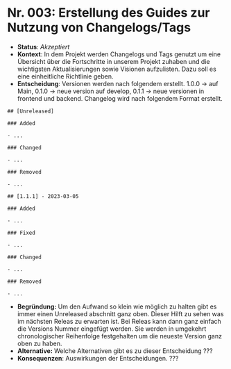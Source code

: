 # Nr. 003: Erstellung des Guides zur Nutzung von Changelogs/Tags

* **Status**: _Akzeptiert_
* **Kontext**: In dem Projekt werden Changelogs und Tags genutzt um eine Übersicht über die Fortschritte in unserem Projekt zuhaben und die wichtigsten Aktualisierungen sowie Visionen aufzulisten. Dazu soll es eine einheitliche Richtlinie geben.
* **Entscheidung**: Versionen werden nach folgendem erstellt. 1.0.0 → auf Main, 0.1.0 → neue version auf develop, 0.1.1 → neue versionen in frontend und backend. Changelog wird nach folgendem Format erstellt.

```
## [Unreleased]

### Added

- ...

### Changed

- ...

### Removed

- ...

## [1.1.1] - 2023-03-05

### Added

- ...

### Fixed

- ...

### Changed

- ...

### Removed

- ...

```

* **Begründung:** Um den Aufwand so klein wie möglich zu halten gibt es immer einen Unreleased abschnitt ganz oben. Dieser Hilft zu sehen was im nächsten Releas zu erwarten ist. Bei Releas kann dann ganz einfach die Versions Nummer eingefügt werden. Sie werden in umgekehrt chronologischer Reihenfolge festgehalten um die neueste Version ganz oben zu haben.
* **Alternative:** Welche Alternativen gibt es zu dieser Entscheidung ???
* **Konsequenzen**: Auswirkungen der Entscheidungen. ???
